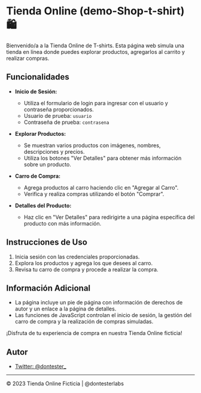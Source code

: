 # Tienda Online (demo-Shop-t-shirt) 🛍️

Bienvenido/a a la Tienda Online de T-shirts. Esta página web simula una tienda en línea donde puedes explorar productos, agregarlos al carrito y realizar compras.

## Funcionalidades

- **Inicio de Sesión:**
  - Utiliza el formulario de login para ingresar con el usuario y contraseña proporcionados.
  - Usuario de prueba: `usuario`
  - Contraseña de prueba: `contrasena`

- **Explorar Productos:**
  - Se muestran varios productos con imágenes, nombres, descripciones y precios.
  - Utiliza los botones "Ver Detalles" para obtener más información sobre un producto.

- **Carro de Compra:**
  - Agrega productos al carro haciendo clic en "Agregar al Carro".
  - Verifica y realiza compras utilizando el botón "Comprar".

- **Detalles del Producto:**
  - Haz clic en "Ver Detalles" para redirigirte a una página específica del producto con más información.

## Instrucciones de Uso

1. Inicia sesión con las credenciales proporcionadas.
2. Explora los productos y agrega los que desees al carro.
3. Revisa tu carro de compra y procede a realizar la compra.

## Información Adicional

- La página incluye un pie de página con información de derechos de autor y un enlace a la página de detalles.
- Las funciones de JavaScript controlan el inicio de sesión, la gestión del carro de compra y la realización de compras simuladas.

¡Disfruta de tu experiencia de compra en nuestra Tienda Online ficticia!

## Autor

- [Twitter: @dontester_](https://twitter.com/dontester_labs_)

---

© 2023 Tienda Online Ficticia | @dontesterlabs
